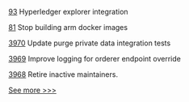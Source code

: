 
[93](https://github.com/hyperledger-labs/fabric-operator/pull/93) Hyperledger explorer integration

[81](https://github.com/hyperledger-labs/fabric-builder-k8s/pull/81) Stop building arm docker images

[3970](https://github.com/hyperledger/fabric/pull/3970) Update purge private data integration tests

[3969](https://github.com/hyperledger/fabric/pull/3969) Improve logging for orderer endpoint override

[3968](https://github.com/hyperledger/fabric/pull/3968) Retire inactive maintainers.


[See more >>>](https://start-here.hyperledger.org/pull-requests)
